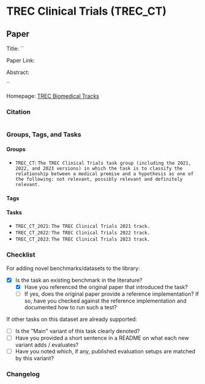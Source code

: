 # TREC Clinical Trials (TREC_CT)

## Paper

Title: ``

Paper Link: 

Abstract:

``

Homepage: [TREC Biomedical Tracks](https://www.trec-cds.org/)


### Citation

```bibtex
```

### Groups, Tags, and Tasks

#### Groups

* `TREC_CT`: `The TREC Clinical Trials task group (including the 2021, 2022, and 2023 versions) in which the task is to classify the relationship between a medical premise and a hypothesis as one of the following: not relevant, possibly relevant and definitely relevant.`

#### Tags

#### Tasks

* `TREC_CT_2021`: `The TREC Clinical Trials 2021 track.`
* `TREC_CT_2022`: `The TREC Clinical Trials 2022 track.`
* `TREC_CT_2023`: `The TREC Clinical Trials 2023 track.`

### Checklist

For adding novel benchmarks/datasets to the library:

* [x] Is the task an existing benchmark in the literature?
  * [x] Have you referenced the original paper that introduced the task?
  * [ ] If yes, does the original paper provide a reference implementation? If so, have you checked against the reference implementation and documented how to run such a test?

If other tasks on this dataset are already supported:

* [ ] Is the "Main" variant of this task clearly denoted?
* [ ] Have you provided a short sentence in a README on what each new variant adds / evaluates?
* [ ] Have you noted which, if any, published evaluation setups are matched by this variant?

### Changelog